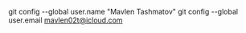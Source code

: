 git config --global user.name "Mavlen Tashmatov"
git config --global user.email mavlen02t@icloud.com
